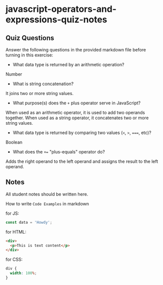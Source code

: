 # javascript-operators-and-expressions-quiz-notes

## Quiz Questions

Answer the following questions in the provided markdown file before turning in this exercise:

- What data type is returned by an arithmetic operation?

Number

- What is string concatenation?

It joins two or more string values.

- What purpose(s) does the `+` plus operator serve in JavaScript?

When used as an arithmetic operator, it is used to add two operands together. When used as a string operator, it concatenates two or more string values.

- What data type is returned by comparing two values (`<`, `>`, `===`, etc)?

Boolean

- What does the `+=` "plus-equals" operator do?

Adds the right operand to the left operand and assigns the result to the left operand.

## Notes

All student notes should be written here.

How to write `Code Examples` in markdown

for JS:

```javascript
const data = 'Howdy';
```

for HTML:

```html
<div>
  <p>This is text content</p>
</div>
```

for CSS:

```css
div {
  width: 100%;
}
```

